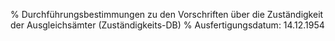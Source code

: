 % Durchführungsbestimmungen zu den Vorschriften über die Zuständigkeit der Ausgleichsämter  (Zuständigkeits-DB)
% Ausfertigungsdatum: 14.12.1954
 